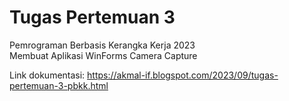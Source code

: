 # Tugas Pertemuan 3
Pemrograman Berbasis Kerangka Kerja 2023  
Membuat Aplikasi WinForms Camera Capture

Link dokumentasi: https://akmal-if.blogspot.com/2023/09/tugas-pertemuan-3-pbkk.html